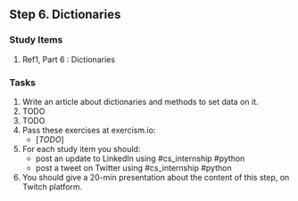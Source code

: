 ## Step 6. Dictionaries

### Study Items
  1. Ref1, Part 6 : Dictionaries

### Tasks

 1. Write an article about dictionaries and methods to set data on it.
 2. TODO
 3. TODO
 4. Pass these exercises at exercism.io:
    - [*TODO*]
 5. For each study item you should:  
     - post an update to LinkedIn using #cs_internship #python  
     - post a tweet on Twitter using #cs_internship #python
 6. You should give a 20-min presentation about the content of this step, on Twitch platform.
